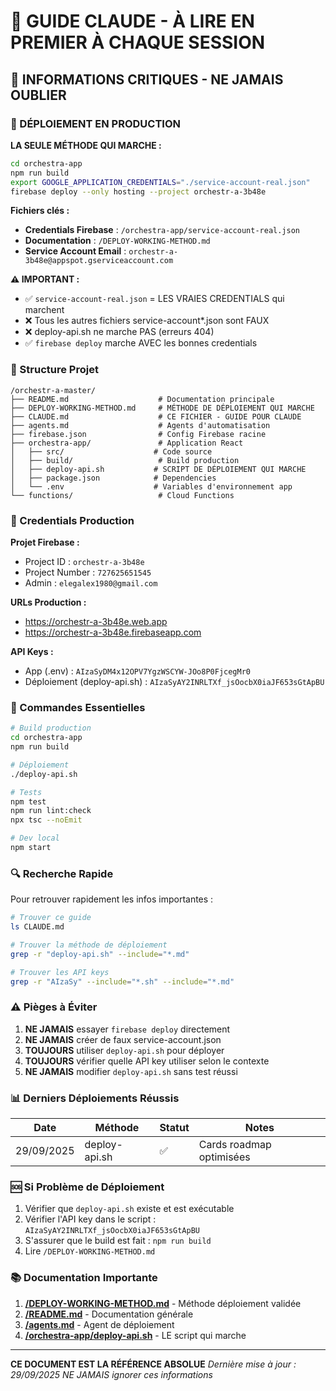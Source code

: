 # 🤖 GUIDE CLAUDE - À LIRE EN PREMIER À CHAQUE SESSION

## 🚨 INFORMATIONS CRITIQUES - NE JAMAIS OUBLIER

### 🚀 DÉPLOIEMENT EN PRODUCTION

**LA SEULE MÉTHODE QUI MARCHE :**
```bash
cd orchestra-app
npm run build
export GOOGLE_APPLICATION_CREDENTIALS="./service-account-real.json"
firebase deploy --only hosting --project orchestr-a-3b48e
```

**Fichiers clés :**
- **Credentials Firebase** : `/orchestra-app/service-account-real.json`
- **Documentation** : `/DEPLOY-WORKING-METHOD.md`
- **Service Account Email** : `orchestr-a-3b48e@appspot.gserviceaccount.com`

**⚠️ IMPORTANT :**
- ✅ `service-account-real.json` = LES VRAIES CREDENTIALS qui marchent
- ❌ Tous les autres fichiers service-account*.json sont FAUX
- ❌ deploy-api.sh ne marche PAS (erreurs 404)
- ✅ `firebase deploy` marche AVEC les bonnes credentials

### 📁 Structure Projet

```
/orchestr-a-master/
├── README.md                    # Documentation principale
├── DEPLOY-WORKING-METHOD.md     # MÉTHODE DE DÉPLOIEMENT QUI MARCHE
├── CLAUDE.md                    # CE FICHIER - GUIDE POUR CLAUDE
├── agents.md                    # Agents d'automatisation
├── firebase.json                # Config Firebase racine
├── orchestra-app/               # Application React
│   ├── src/                    # Code source
│   ├── build/                   # Build production
│   ├── deploy-api.sh           # SCRIPT DE DÉPLOIEMENT QUI MARCHE
│   ├── package.json            # Dependencies
│   └── .env                    # Variables d'environnement app
└── functions/                   # Cloud Functions

```

### 🔑 Credentials Production

**Projet Firebase :**
- Project ID : `orchestr-a-3b48e`
- Project Number : `727625651545`
- Admin : `elegalex1980@gmail.com`

**URLs Production :**
- https://orchestr-a-3b48e.web.app
- https://orchestr-a-3b48e.firebaseapp.com

**API Keys :**
- App (.env) : `AIzaSyDM4x12OPV7YgzWSCYW-JOo8P0FjcegMr0`
- Déploiement (deploy-api.sh) : `AIzaSyAY2INRLTXf_jsOocbX0iaJF653sGtApBU`

### 📝 Commandes Essentielles

```bash
# Build production
cd orchestra-app
npm run build

# Déploiement
./deploy-api.sh

# Tests
npm test
npm run lint:check
npx tsc --noEmit

# Dev local
npm start
```

### 🔍 Recherche Rapide

Pour retrouver rapidement les infos importantes :
```bash
# Trouver ce guide
ls CLAUDE.md

# Trouver la méthode de déploiement
grep -r "deploy-api.sh" --include="*.md"

# Trouver les API keys
grep -r "AIzaSy" --include="*.sh" --include="*.md"
```

### ⚠️ Pièges à Éviter

1. **NE JAMAIS** essayer `firebase deploy` directement
2. **NE JAMAIS** créer de faux service-account.json
3. **TOUJOURS** utiliser `deploy-api.sh` pour déployer
4. **TOUJOURS** vérifier quelle API key utiliser selon le contexte
5. **NE JAMAIS** modifier `deploy-api.sh` sans test réussi

### 📊 Derniers Déploiements Réussis

| Date | Méthode | Statut | Notes |
|------|---------|--------|-------|
| 29/09/2025 | deploy-api.sh | ✅ | Cards roadmap optimisées |

### 🆘 Si Problème de Déploiement

1. Vérifier que `deploy-api.sh` existe et est exécutable
2. Vérifier l'API key dans le script : `AIzaSyAY2INRLTXf_jsOocbX0iaJF653sGtApBU`
3. S'assurer que le build est fait : `npm run build`
4. Lire `/DEPLOY-WORKING-METHOD.md`

### 📚 Documentation Importante

1. **[/DEPLOY-WORKING-METHOD.md](DEPLOY-WORKING-METHOD.md)** - Méthode déploiement validée
2. **[/README.md](README.md)** - Documentation générale
3. **[/agents.md](agents.md#deploy-production)** - Agent de déploiement
4. **[/orchestra-app/deploy-api.sh](orchestra-app/deploy-api.sh)** - LE script qui marche

---

**CE DOCUMENT EST LA RÉFÉRENCE ABSOLUE**
*Dernière mise à jour : 29/09/2025*
*NE JAMAIS ignorer ces informations*